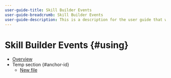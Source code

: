 ```yaml
---
user-guide-title: Skill Builder Events
user-guide-breadcrumb: Skill Builder Events
user-guide-description: This is a description for the user guide that will be displayed on the landing page.
---
```


# Skill Builder Events {#using}

+ [Overview](overview.md)
+ Temp section {#anchor-id}
  + [New file](newfile.md)

<!--

Articles must be added to this TOC file in order to render.

Use this list format to specify links to articles and section headings that expand and collapse in the left rail of the user guide.

An article link CANNOT be used as a section heading.
-->
